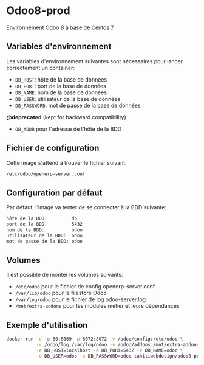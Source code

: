 # Odoo8-prod

Environnement Odoo 8 à base de [Centos 7](https://hub.docker.com/r/tahitiwebdesign/centos7-without-systemd).

## Variables d'environnement

Les variables d'environnement suivantes sont nécessaires pour lancer correctement un container:

* `DB_HOST`: hôte de la base de données
* `DB_PORT`: port de la base de données
* `DB_NAME`: nom de la base de données
* `DB_USER`: utilisateur de la base de données
* `DB_PASSWORD`: mot de passe de la base de données

**@deprecated** (kept for backward compatibility)

* `DB_ADDR` pour l'adresse de l'hôte de la BDD

## Fichier de configuration

Cette image s'attend à trouver le fichier suivant:

```txt
/etc/odoo/openerp-server.conf
```

## Configuration par défaut

Par défaut, l'image va tenter de se connecter à la BDD suivante:

```txt
hôte de la BDD:         db
port de la BDD:         5432
nom de la BDD:          odoo
utilisateur de la BDD:  odoo
mot de passe de la BDD: odoo
```

## Volumes

Il est possible de monter les volumes suivants:

* `/etc/odoo` pour le fichier de config openerp-server.conf
* `/var/lib/odoo` pour le filestore Odoo
* `/var/log/odoo` pour le fichier de log odoo-server.log 
* `/mnt/extra-addons` pour les modules métier et leurs dépendances

## Exemple d'utilisation

```bash
docker run -d -p 80:8069 -p 8072:8072 -v /odoo/config:/etc/odoo \
           -v /odoo/log:/var/log/odoo -v /odoo/addons:/mnt/extra-addons \
           -e DB_HOST=localhost -e DB_PORT=5432 -e DB_NAME=odoo \
           -e DB_USER=odoo -e DB_PASSWORD=odoo tahitiwebdesign/odoo8-prod
```
